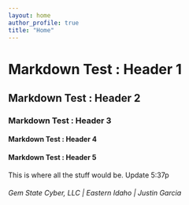 ```yaml
---
layout: home
author_profile: true
title: "Home"
---
```


# Markdown Test : Header 1
## Markdown Test : Header 2
### Markdown Test : Header 3
#### Markdown Test : Header 4
#### Markdown Test : Header 5

This is where all the stuff would be. Update 5:37p

###### Gem State Cyber, LLC | Eastern Idaho | Justin Garcia
